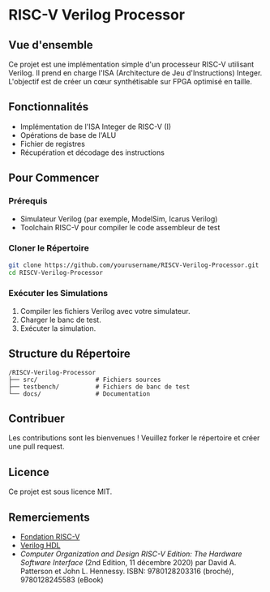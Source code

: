 # RISC-V Verilog Processor

## Vue d'ensemble
Ce projet est une implémentation simple d'un processeur RISC-V utilisant Verilog. Il prend en charge l'ISA (Architecture de Jeu d'Instructions) Integer. L'objectif est de créer un cœur synthétisable sur FPGA optimisé en taille.

## Fonctionnalités
- Implémentation de l'ISA Integer de RISC-V (I)
- Opérations de base de l'ALU
- Fichier de registres
- Récupération et décodage des instructions

## Pour Commencer
### Prérequis
- Simulateur Verilog (par exemple, ModelSim, Icarus Verilog)
- Toolchain RISC-V pour compiler le code assembleur de test

### Cloner le Répertoire
```sh
git clone https://github.com/yourusername/RISCV-Verilog-Processor.git
cd RISCV-Verilog-Processor
```

### Exécuter les Simulations
1. Compiler les fichiers Verilog avec votre simulateur.
2. Charger le banc de test.
3. Exécuter la simulation.

## Structure du Répertoire
```
/RISCV-Verilog-Processor
├── src/                # Fichiers sources
├── testbench/          # Fichiers de banc de test
└── docs/               # Documentation
```

## Contribuer
Les contributions sont les bienvenues ! Veuillez forker le répertoire et créer une pull request.

## Licence
Ce projet est sous licence MIT.

## Remerciements
- [Fondation RISC-V](https://riscv.org/)
- [Verilog HDL](https://en.wikipedia.org/wiki/Verilog)
- *Computer Organization and Design RISC-V Edition: The Hardware Software Interface* (2nd Edition, 11 décembre 2020) par David A. Patterson et John L. Hennessy. ISBN: 9780128203316 (broché), 9780128245583 (eBook)


